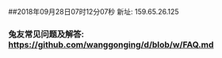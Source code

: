 ##2018年09月28日07时12分07秒 新址: 159.65.26.125
### 兔友常见问题及解答: https://github.com/wanggonging/d/blob/w/FAQ.md
